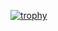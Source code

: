 [![trophy](https://github-profile-trophy.vercel.app/?username=helpermethod&theme=onedark)](https://github.com/ryo-ma/github-profile-trophy)
